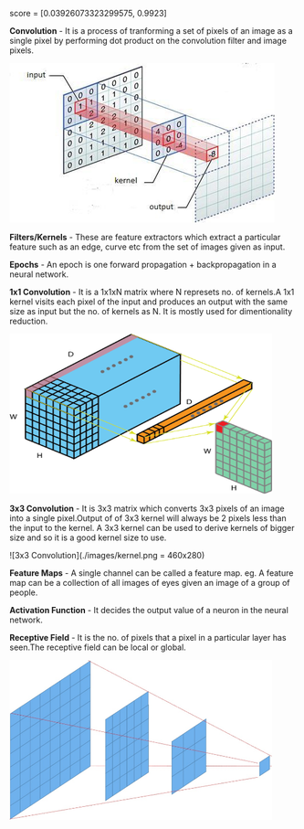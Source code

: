 score = [0.03926073323299575, 0.9923]

**Convolution** - It is a process of tranforming a set of pixels of an image as a single pixel by performing dot product on 
the convolution filter and image pixels.

![Convolution](./images/convolution.jpg)

**Filters/Kernels** - These are feature extractors which extract a particular feature such as an edge, curve etc from the
set of images given as input.

**Epochs** - An epoch is one forward propagation + backpropagation in a neural network.

**1x1 Convolution** - It is a 1x1xN matrix where N represets no. of kernels.A 1x1 kernel visits each pixel of the input and
produces an output with the same size as input but the no. of kernels as N. It is mostly used for dimentionality reduction.

<img src="./images/1x1.png " alt="1x1 Convolution" width="460" height="280"/>

**3x3 Convolution** - It is 3x3 matrix which converts 3x3 pixels of an image into a single pixel.Output of of 3x3 kernel will always
be 2 pixels less than the input to the kernel. A 3x3 kernel can be used to derive kernels of bigger size and so it is a good kernel
size to use.

![3x3 Convolution](./images/kernel.png = 460x280)

**Feature Maps** - A single channel can be called a feature map.
eg. A feature map can be a collection of all images of eyes given an image of a group of people.
               
**Activation Function** - It decides the output value of a neuron in the neural network.  

**Receptive Field** - It is the no. of pixels that a pixel in a particular layer has seen.The receptive field can be local or global. 

<img src="./images/receptive-field.jpg" alt="Receptive Field" width="460" height="280"/>
